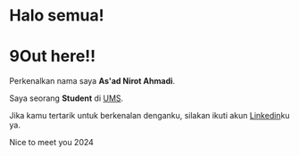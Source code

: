 # Halo semua! 
# 9Out here!!

Perkenalkan nama saya **As'ad Nirot Ahmadi**.<br>

Saya seorang **Student** di [UMS](https://informatika.ums.ac.id/).<br>

Jika kamu tertarik untuk berkenalan denganku, silakan ikuti akun [Linkedin](https://www.linkedin.com/in/asadnirotahmadi/)ku ya.

Nice to meet you
2024
